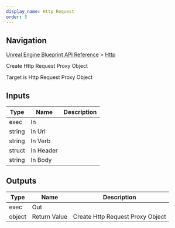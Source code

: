 ```yaml
---
display_name: Http Request
order: 5
---
```

## Navigation

[Unreal Engine Blueprint API Reference](https://dev.epicgames.com/documentation/en-us/unreal-engine/BlueprintAPI) > [Http](https://dev.epicgames.com/documentation/en-us/unreal-engine/BlueprintAPI/Http)

Create Http Request Proxy Object

Target is Http Request Proxy Object

## Inputs

| Type | Name | Description |
| --- | --- | --- |
| exec | In |  |
| string | In Url |  |
| string | In Verb |  |
| struct | In Header |  |
| string | In Body |  |

## Outputs

| Type | Name | Description |
| --- | --- | --- |
| exec | Out |  |
| object | Return Value | Create Http Request Proxy Object |
